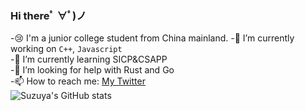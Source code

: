 ### Hi thereﾟ ∀ﾟ)ノ  
-😢 I'm a junior college student from China mainland.
-🔭 I’m currently working on `C++`, `Javascript`  
-🌱 I’m currently learning SICP&CSAPP  
-🤔 I’m looking for help with Rust and Go  
-📫 How to reach me: [My Twitter](https://twitter.com/Suzuya_cl)  
![Suzuya's GitHub stats](https://github-readme-stats.vercel.app/api?username=suzuya-arch&show_icons=true&theme=vue-dark)
